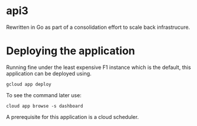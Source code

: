 # api3

Rewritten in Go as part of a consolidation effort to scale back infrastrucure.


# Deploying the application

Running fine under the least expensive F1 instance which is the default, this application can
be deployed using.

    gcloud app deploy

To see the command later use:

    cloud app browse -s dashboard

A prerequisite for this application is a cloud scheduler.